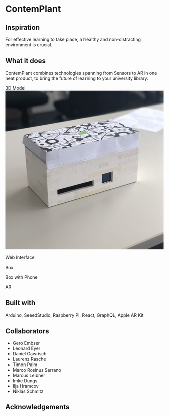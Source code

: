 # ContemPlant

## Inspiration
For effective learning to take place, a healthy and non-distracting environment is crucial. 

## What it does
ContemPlant combines technologies spanning from Sensors to AR in one neat product, to bring the future of learning to your university library.
 
3D Model
<img src="/images/box_front.jpg" width="512">

<Photo2> Web Interface

<Photo3> Box

<photo4> Box with Phone

<Photo5> AR


## Built with
Arduino, SeeedStudio, Raspberry PI, React, GraphQL, Apple AR Kit

## Collaborators
- Gero Embser
- Leonard Eyer
- Daniel Gawrisch
- Laurenz Rasche
- Timon Palm
- Marco Rosinus Serrano
- Marcus Leibner
- Imke Dungs
- Ilja Hramcov
- Niklas Schmitz

## Acknowledgements


